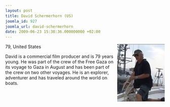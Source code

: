 ```yaml
---
layout: post
title: David Schermerhorn (US)
joomla_id: 927
joomla_url: david-schermerhorn
date: 2009-06-23 15:38:36.000000000 +02:00
---
```

<img style="float: right;" alt="DavidS" src="images/stories/passenger/DavidS.jpg" width="150" height="184" />79, United States
<p>David is a commercial film producer and is 79 years young. He was part of the crew of the Free Gaza on its voyage to Gaza in August and has been part of the crew on two other voyages. He is an explorer, adventurer and has traveled around the world on boats.</p>
